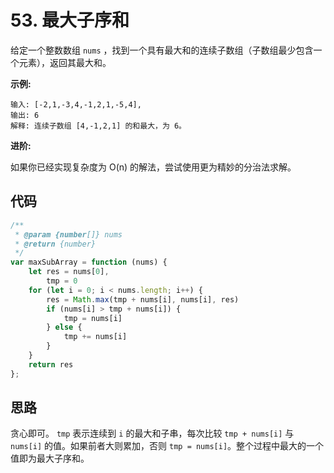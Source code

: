 # 53. 最大子序和

给定一个整数数组 `nums` ，找到一个具有最大和的连续子数组（子数组最少包含一个元素），返回其最大和。

**示例:**

```bahs
输入: [-2,1,-3,4,-1,2,1,-5,4],
输出: 6
解释: 连续子数组 [4,-1,2,1] 的和最大，为 6。
```

**进阶:**

如果你已经实现复杂度为 O(n) 的解法，尝试使用更为精妙的分治法求解。

## 代码

```js
/**
 * @param {number[]} nums
 * @return {number}
 */
var maxSubArray = function (nums) {
    let res = nums[0],
        tmp = 0
    for (let i = 0; i < nums.length; i++) {
        res = Math.max(tmp + nums[i], nums[i], res)
        if (nums[i] > tmp + nums[i]) {
            tmp = nums[i]
        } else {
            tmp += nums[i]
        }
    }
    return res
};
```

## 思路

贪心即可。
`tmp` 表示连续到 `i` 的最大和子串，每次比较 `tmp + nums[i]` 与 `nums[i]` 的值。如果前者大则累加，否则 `tmp = nums[i]`。整个过程中最大的一个值即为最大子序和。
